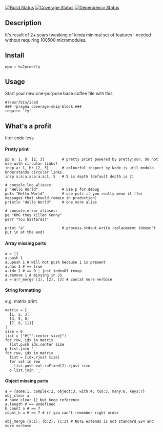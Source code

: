 [![Build Status](https://travis-ci.org/hu2prod/fy.svg?branch=master)](https://travis-ci.org/hu2prod/fy)
[![Coverage Status](https://coveralls.io/repos/github/hu2prod/fy/badge.svg?branch=master)](https://coveralls.io/github/hu2prod/fy?branch=master)
[![Dependency Status](https://www.versioneye.com/user/projects/58ba944901b5b7003a212afd/badge.svg?style=flat-square)](https://www.versioneye.com/user/projects/58ba944901b5b7003a212afd)

##  Description ##

It's result of 2+ years tweaking of kinda minimal set of features I needed without requiring 100500 micromodules.

## Install ##

    npm i hu2prod/fy

## Usage ##
Start your new one-purpose base.coffee file with this

    #!/usr/bin/iced
    ### !pragma coverage-skip-block ###
    require 'fy'

## What's a profit ##

tl;dr code less

#### Pretty print ####

    pp a: 1, b: [2, 3]        # pretty print powered by prettyjson. Do not use with circular links!
    insp a: 1, b: [2, 3]      # colourful inspect by Node.js util module. Understands circular links.
    insp a:a:a:a:a:a:a:1, 5   # 5 is depth (default depth is 2)
    
    # console.log aliases:
    p "Hello World"           # use p for debug
    puts "Hello World"        # use puts if you really mean it (for messages that should remain in production)
    println "Hello World"     # one more alias 
    
    # console.error aliases:
    pe "OMG they killed Kenny"
    perr "You bastards!"
    
    print "a"                 # process.stdout.write replacement (doesn't put \n at the end)

#### Array missing parts ####

    a = []
    a.push 1
    a.upush 1 # will not push because 1 is present
    a.has 1 # == true
    a.idx 1 # == 0 ; just indexOf remap
    a.remove 1 # missing in JS
    a = arr_merge [1], [2], [3] # concat more verbose


#### String formatting ####

e.g. matrix print

    matrix = [
      [1, 2, 3]
      [4, 5, 6]
      [7, 8, 111]
    ]
    size = 6
    list = ["#{"".center size}"]
    for row, idx in matrix
      list.push idx.center size
    p list.join '_'
    for row, idx in matrix
      list = [idx.rjust size]
      for val in row
        list.push val.toFixed(2).rjust size
      p list.join '_'

#### Object missing parts ####

    a = {some:1, complex:2, object:3, with:4, too:5, many:6, keys:7}
    obj_clear a
    # have clear {} but keep reference
    a.length # == undefined
    h_count a # == 7
    count_h a # == 7 # if you can't remember right order
    
    obj_merge {a:1}, {b:2}, {c:3} # NOTE extends is not standard ES4 and more verbose
